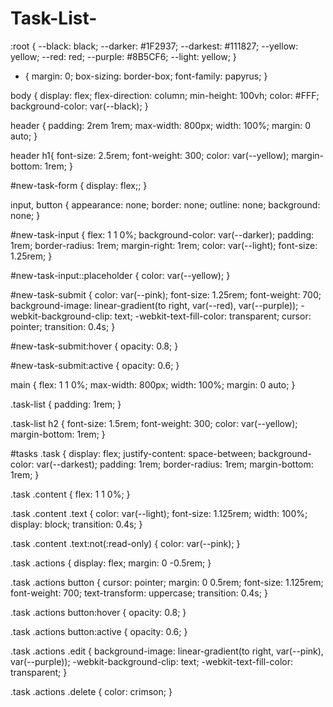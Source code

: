 # Task-List-
:root {
	--black: black;
	--darker: #1F2937;
	--darkest: #111827;
	--yellow: yellow;
	--red: red;
	--purple: #8B5CF6;
	--light: yellow;
}

* {
	margin: 0;
	box-sizing: border-box;
	font-family: papyrus;
}

body {
	display: flex;
	flex-direction: column;
	min-height: 100vh;
	color: #FFF;
	background-color: var(--black);
}

header {
	padding: 2rem 1rem;
	max-width: 800px;
	width: 100%;
	margin: 0 auto;
}

header h1{ 
	font-size: 2.5rem;
	font-weight: 300;
	color: var(--yellow);
	margin-bottom: 1rem;
}

#new-task-form {
	display: flex;;
}

input, button {
	appearance: none;
	border: none;
	outline: none;
	background: none;
}

#new-task-input {
	flex: 1 1 0%;
	background-color: var(--darker);
	padding: 1rem;
	border-radius: 1rem;
	margin-right: 1rem;
	color: var(--light);
	font-size: 1.25rem;
}

#new-task-input::placeholder {
	color: var(--yellow);
}

#new-task-submit {
	color: var(--pink);
	font-size: 1.25rem;
	font-weight: 700;
	background-image: linear-gradient(to right, var(--red), var(--purple));
	-webkit-background-clip: text;
	-webkit-text-fill-color: transparent;
	cursor: pointer;
	transition: 0.4s;
}

#new-task-submit:hover {
	opacity: 0.8;
}

#new-task-submit:active {
	opacity: 0.6;
}

main {
	flex: 1 1 0%;
	max-width: 800px;
	width: 100%;
	margin: 0 auto;
}

.task-list {
	padding: 1rem;
}

.task-list h2 {
	font-size: 1.5rem;
	font-weight: 300;
	color: var(--yellow);
	margin-bottom: 1rem;
}

#tasks .task {
	display: flex;
	justify-content: space-between;
	background-color: var(--darkest);
	padding: 1rem;
	border-radius: 1rem;
	margin-bottom: 1rem;
}

.task .content {
	flex: 1 1 0%;
}

.task .content .text {
	color: var(--light);
	font-size: 1.125rem;
	width: 100%;
	display: block;
	transition: 0.4s;
}

.task .content .text:not(:read-only) {
	color: var(--pink);
}

.task .actions {
	display: flex;
	margin: 0 -0.5rem;
}

.task .actions button {
	cursor: pointer;
	margin: 0 0.5rem;
	font-size: 1.125rem;
	font-weight: 700;
	text-transform: uppercase;
	transition: 0.4s;
}

.task .actions button:hover {
	opacity: 0.8;
}

.task .actions button:active {
	opacity: 0.6;
}

.task .actions .edit {
	background-image: linear-gradient(to right, var(--pink), var(--purple));
	-webkit-background-clip: text;
	-webkit-text-fill-color: transparent;
}

.task .actions .delete {
	color: crimson;
}
